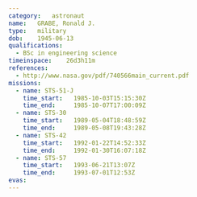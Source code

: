 ```yaml
---
category:	astronaut
name:	GRABE, Ronald J.
type:	military
dob:	1945-06-13
qualifications:
  - BSc in engineering science
timeinspace:	26d3h11m
references:
  - http://www.nasa.gov/pdf/740566main_current.pdf
missions:
  - name: STS-51-J
    time_start:   1985-10-03T15:15:30Z
    time_end:     1985-10-07T17:00:09Z
  - name: STS-30
    time_start:   1989-05-04T18:48:59Z
    time_end:     1989-05-08T19:43:28Z
  - name: STS-42
    time_start:   1992-01-22T14:52:33Z
    time_end:     1992-01-30T16:07:18Z
  - name: STS-57
    time_start:   1993-06-21T13:07Z
    time_end:     1993-07-01T12:53Z
evas:
---
```

